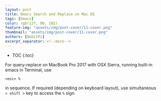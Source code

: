 ```yaml
---
layout: post
title: Emacs Search and Replace on Mac OS
tags: [Emacs]
color: rgb(127, 90, 182)
feature-img: "assets/img/post-cover/11-cover.png"
thumbnail: "assets/img/post-cover/11-cover.png"
authors: [QubitPi]
excerpt_separator: <!--more-->
---
```


<!--more-->

* TOC
{:toc}

For query-replace on MacBook Pro 2017 with OSX Sierra, running built-in emacs in Terminal, use

    <esc> % 

in sequence. If required (depending on keyboard layout), use simultaneous `< shift >` key to access the `%` sign.
